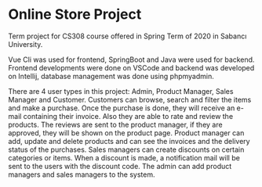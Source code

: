 # Online Store Project
Term project for CS308 course offered in Spring Term of 2020 in Sabancı University.

Vue Cli was used for frontend, SpringBoot and Java were used for backend.
Frontend developments were done on VSCode and backend was developed on Intellij, database management was done using phpmyadmin.

There are 4 user types in this project: Admin, Product Manager, Sales Manager and Customer.
Customers can browse, search and filter the items and make a purchase. Once the purchase is done, they will receive an e-mail containing their invoice. Also they are able to rate and review the products.
The reviews are sent to the product manager, if they are approved, they will be shown on the product page. Product manager can add, update and delete products and can see the invoices and the delivery status of the purchases. Sales managers can create discounts on certain categories or items. When a discount is made, a notification mail will be sent to the users with the discount code. The admin can add product managers and sales managers to the system.

